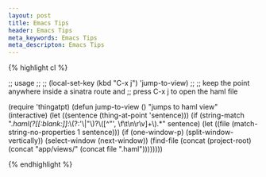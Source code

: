 ```yaml
---
layout: post
title: Emacs Tips
header: Emacs Tips
meta_keywords: Emacs Tips
meta_descripton: Emacs Tips
---
```


{% highlight cl %}

;; usage
;;
;; (local-set-key (kbd "C-x j") 'jump-to-view)
;;
;; keep the point anywhere inside a sinatra route and
;; press C-x j to open the haml file

(require 'thingatpt)
(defun jump-to-view ()
  "jumps to haml view"
  (interactive)
  (let ((sentence (thing-at-point 'sentence)))
    (if (string-match ".*haml(?[[:blank:]]*:\\(?:'\\|\"\\)?\\([^\"\', \f\t\n\r\v]+\\).*" sentence)
	(let ((file (match-string-no-properties 1 sentence)))
	  (if (one-window-p)
	      (split-window-vertically))
	  (select-window (next-window))
	  (find-file (concat (project-root) (concat "app/views/" (concat file ".haml"))))))))

{% endhighlight %}
